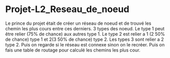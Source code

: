 # Projet-L2_Reseau_de_noeud
Le prince du projet était de créer un réseau de noeud et de trouvé les chemin les plus cours entre ces derniers.  3 types des noeud. Le type 1 peut être relier (75% de chance) aux autres type 1. Le type 2 est relier a 1 (2 50% de chance) type 1 et 2(3 50% de chance) type 2. Les types 3 sont relier a 2 type 2. Puis on regarde si le réseau est connexe sinon on le recréer. Puis on fais une table de routage pour calculé les chemins les plus cour.
